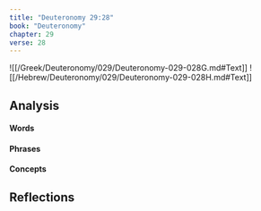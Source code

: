 ```yaml
---
title: "Deuteronomy 29:28"
book: "Deuteronomy"
chapter: 29
verse: 28
---
```

![[/Greek/Deuteronomy/029/Deuteronomy-029-028G.md#Text]]
![[/Hebrew/Deuteronomy/029/Deuteronomy-029-028H.md#Text]]

## Analysis

#### Words

#### Phrases

#### Concepts

## Reflections

